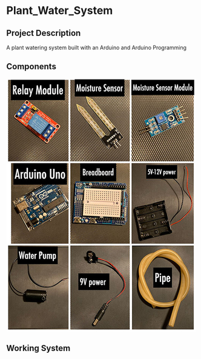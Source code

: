 # Plant_Water_System

## Project Description
A plant watering system built with an Arduino and Arduino Programming

## Components
![Components-Screenshot](img/Components.jpg)

## Working System
